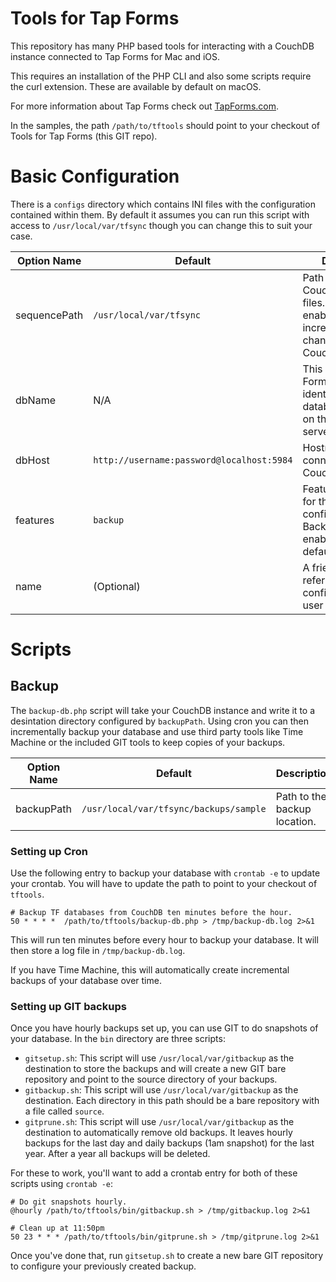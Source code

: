 Tools for Tap Forms
=====

This repository has many PHP based tools for interacting with a
CouchDB instance connected to Tap Forms for Mac and iOS.

This requires an installation of the PHP CLI and also some scripts
require the curl extension. These are available by default on macOS.

For more information about Tap Forms check out [TapForms.com](http://www.tapforms.com).

In the samples, the path `/path/to/tftools` should point to your
checkout of Tools for Tap Forms (this GIT repo).

# Basic Configuration

There is a `configs` directory which contains INI files with the
configuration contained within them. By default it assumes you can
run this script with access to `/usr/local/var/tfsync` though you
can change this to suit your case.

| Option Name | Default | Description |
| ----------- | ------- | ----------- |
| sequencePath | `/usr/local/var/tfsync` | Path to store the CouchDB sequence files. These files enable processing incremental changes from the CouchDB server. |
| dbName | N/A | This is the Tap Forms unique identifier for your database/document on the CouchDB server. |
| dbHost | `http://username:password@localhost:5984` | Hostname string for connecting to your CouchDB server. |
| features | `backup` | Features enabled for the configuration. Backup is always enabled and is the default. |
| name | (Optional) | A friendly name to refer to this configuration in user output. |


# Scripts 

## Backup

The `backup-db.php` script will take your CouchDB instance and write
it to a desintation directory configured by `backupPath`. Using cron
you can then incrementally backup your database and use third party
tools like Time Machine or the included GIT tools to keep copies of
your backups.


| Option Name | Default | Description |
| ----------- | ------- | ----------- |
| backupPath  | `/usr/local/var/tfsync/backups/sample` | Path to the backup location. |


### Setting up Cron

Use the following entry to backup your database with `crontab -e` to
update your crontab. You will have to update the path to point to
your checkout of `tftools`.

```
# Backup TF databases from CouchDB ten minutes before the hour.
50 * * * *  /path/to/tftools/backup-db.php > /tmp/backup-db.log 2>&1
```

This will run ten minutes before every hour to backup your database.
It will then store a log file in `/tmp/backup-db.log`.

If you have Time Machine, this will automatically create incremental
backups of your database over time.

### Setting up GIT backups

Once you have hourly backups set up, you can use GIT to do snapshots
of your database. In the `bin` directory are three scripts:

- `gitsetup.sh`: This script will use `/usr/local/var/gitbackup` as
  the destination to store the backups and will create a new GIT
  bare repository and point to the source directory of your backups.
- `gitbackup.sh`: This script will use `/usr/local/var/gitbackup` as
  the destination. Each directory in this path should be a bare
  repository with a file called `source`.
- `gitprune.sh`: This script will use `/usr/local/var/gitbackup` as
  the destination to automatically remove old backups. It leaves
  hourly backups for the last day and daily backups (1am snapshot)
  for the last year. After a year all backups will be deleted.

For these to work, you'll want to add a crontab entry for both of
these scripts using `crontab -e`:

```
# Do git snapshots hourly.
@hourly /path/to/tftools/bin/gitbackup.sh > /tmp/gitbackup.log 2>&1 

# Clean up at 11:50pm 
50 23 * * * /path/to/tftools/bin/gitprune.sh > /tmp/gitprune.log 2>&1
```

Once you've done that, run `gitsetup.sh` to create a new bare GIT
repository to configure your previously created backup.

